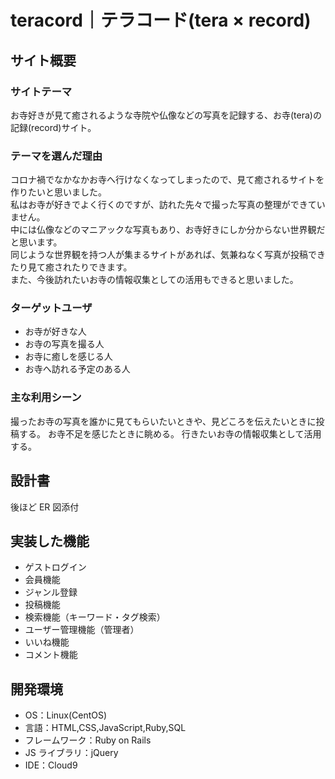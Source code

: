 # teracord｜テラコード(tera × record)

## サイト概要

### サイトテーマ
お寺好きが見て癒されるような寺院や仏像などの写真を記録する、お寺(tera)の記録(record)サイト。

### テーマを選んだ理由
コロナ禍でなかなかお寺へ行けなくなってしまったので、見て癒されるサイトを作りたいと思いました。  
私はお寺が好きでよく行くのですが、訪れた先々で撮った写真の整理ができていません。  
中には仏像などのマニアックな写真もあり、お寺好きにしか分からない世界観だと思います。  
同じような世界観を持つ人が集まるサイトがあれば、気兼ねなく写真が投稿できたり見て癒されたりできます。  
また、今後訪れたいお寺の情報収集としての活用もできると思いました。

### ターゲットユーザ
* お寺が好きな人
* お寺の写真を撮る人
* お寺に癒しを感じる人
* お寺へ訪れる予定のある人

### 主な利用シーン
撮ったお寺の写真を誰かに見てもらいたいときや、見どころを伝えたいときに投稿する。
お寺不足を感じたときに眺める。
行きたいお寺の情報収集として活用する。

## 設計書

後ほど ER 図添付

## 実装した機能

- ゲストログイン
- 会員機能
- ジャンル登録
- 投稿機能
- 検索機能（キーワード・タグ検索）
- ユーザー管理機能（管理者）
- いいね機能
- コメント機能

## 開発環境

- OS：Linux(CentOS)
- 言語：HTML,CSS,JavaScript,Ruby,SQL
- フレームワーク：Ruby on Rails
- JS ライブラリ：jQuery
- IDE：Cloud9
